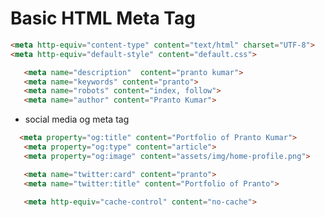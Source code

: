 # Basic HTML Meta Tag 


```html
<meta http-equiv="content-type" content="text/html" charset="UTF-8">
<meta http-equiv="default-style" content="default.css">
```

```html
   <meta name="description"  content="pranto kumar">
   <meta name="keywords" content="pranto">
   <meta name="robots" content="index, follow">
   <meta name="author" content="Pranto Kumar">
```

- social media og meta tag
```html
  <meta property="og:title" content="Portfolio of Pranto Kumar">
   <meta property="og:type" content="article">
   <meta property="og:image" content="assets/img/home-profile.png">
```

```html
   <meta name="twitter:card" content="pranto">
   <meta name="twitter:title" content="Portfolio of Pranto">
```


```html
   <meta http-equiv="cache-control" content="no-cache">
```


